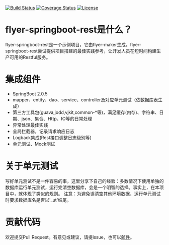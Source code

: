 [![Build Status](https://travis-ci.org/vancefantasy/flyer-springboot-rest.svg?branch=master)](https://travis-ci.org/vancefantasy/flyer-springboot-rest)
[![Coverage Status](https://coveralls.io/repos/github/vancefantasy/flyer-springboot-rest/badge.svg?branch=master)](https://coveralls.io/github/vancefantasy/flyer-springboot-rest?branch=master)
[![License](https://img.shields.io/github/license/vancefantasy/flyer-springboot-rest.svg)](https://github.com/vancefantasy/flyer-springboot-rest/blob/master/LICENSE)

# flyer-springboot-rest是什么？
flyer-springboot-rest是一个示例项目，它由flyer-maker生成。flyer-springboot-rest尝试提供项目搭建的最佳实践参考，让开发人员在短时间构建生产可用的Restful服务。

# 集成组件
- SpringBoot 2.0.5
- mapper、entity、dao、service、controller及对应单元测试（依数据库表生成）
- 第三方工具包(guava,jodd,vjkit,common-*等)，满足缓存(内存)、字符串、日期、json、集合、Http、IO等的日常处理
- 异常处理最佳实践
- 全局拦截器，记录请求响应日志
- Logback集成(Rest接口调整日志级别等)
- 单元测试、Mock测试

# 关于单元测试
写好单元测试不是一件容易的事，这里分享下自己的经验：多数情况下使用单独的数据库运行单元测试，运行完清空数据库，会是一个明智的选择。事实上，在本项目中，就体现了类似的规则。
注意：为避免误清空其他环境数据，运行单元测试时要求数据库名是否以'_ut'结尾。

# 贡献代码
欢迎提交Pull Request。有意见或建议，请提issue，也可以[邮件](mailto:vance.8807@gmail.com)。
